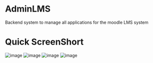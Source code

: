 # AdminLMS
Backend system to manage all applications for the moodle LMS system

# Quick ScreenShort
![image](https://user-images.githubusercontent.com/42572223/88814135-05d21e00-d1ba-11ea-975f-bd09ec74152a.png)
![image](https://user-images.githubusercontent.com/42572223/88814165-0e2a5900-d1ba-11ea-8967-e32bea74168d.png)
![image](https://user-images.githubusercontent.com/42572223/88814173-11bde000-d1ba-11ea-9cdc-8b88744dcb53.png)
![image](https://user-images.githubusercontent.com/42572223/88856975-4e81db00-d1aa-11ea-98e6-4bf4a3fcf140.png)

